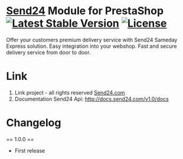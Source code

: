 # [Send24](http://send24.com) Module for PrestaShop [![Latest Stable Version](https://poser.pugx.org/barbotkin/send24-for-prestashop/v/stable)](https://packagist.org/packages/barbotkin/send24-for-prestashop) [![License](https://poser.pugx.org/barbotkin/send24-for-prestashop/license.svg)](http://opensource.org/licenses/GPL-3.0)
Offer your customers premium delivery service with Send24 Sameday Express solution. Easy integration into your webshop. Fast and secure delivery service from door to door.


# Link 
1. Link project - all rights reserved <a href="http://send24.com">Send24.com</a>
2. Documentation Send24 Api: http://docs.send24.com/v1.0/docs

# Changelog

== 1.0.0 ==
* First release
